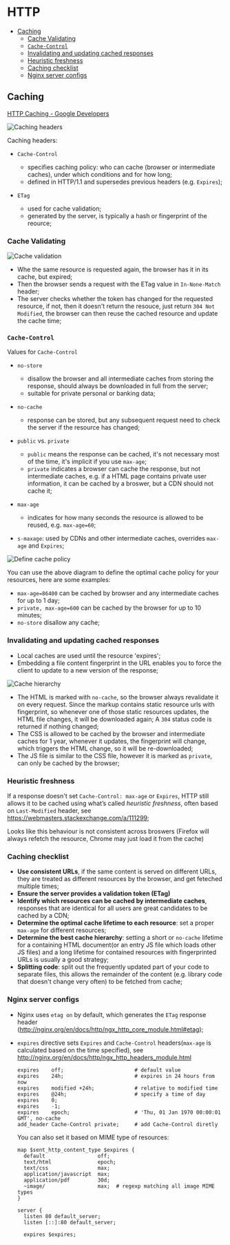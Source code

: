 # HTTP

- [Caching](#caching)
  - [Cache Validating](#cache-validating)
  - [`Cache-Control`](#cache-control)
  - [Invalidating and updating cached responses](#invalidating-and-updating-cached-responses)
  - [Heuristic freshness](#heuristic-freshness)
  - [Caching checklist](#caching-checklist)
  - [Nginx server configs](#nginx-server-configs)

## Caching

[HTTP Caching - Google Developers](https://developers.google.com/web/fundamentals/performance/optimizing-content-efficiency/http-caching)

![Caching headers](images/http-request.png)

Caching headers:

- `Cache-Control`

  - specifies caching policy: who can cache (browser or intermediate caches), under which conditions and for how long;
  - defined in HTTP/1.1 and supersedes previous headers (e.g. `Expires`);

- `ETag`

  - used for cache validation;
  - generated by the server, is typically a hash or fingerprint of the reource;

### Cache Validating

![Cache validation](images/http-cache-control.png)

- Whe the same resource is requested again, the browser has it in its cache, but expired;
- Then the browser sends a request with the ETag value in `In-None-Match` header;
- The server checks whether the token has changed for the requested resource, if not, then it doesn't return the resouce, just return `304 Not Modified`, the browser can then reuse the cached resource and update the cache time;

### `Cache-Control`

Values for `Cache-Control`

- `no-store`

  - disallow the browser and all intermediate caches from storing the response, should always be downloaded in full from the server;
  - suitable for private personal or banking data;

- `no-cache`

  - response can be stored, but any subsequent request need to check the server if the resource has changed;

- `public` vs. `private`

  - `public` means the response can be cached, it's not necessary most of the time, it's implicit if you use `max-age`;
  - `private` indicates a browser can cache the response, but not intermediate caches, e.g. if a HTML page contains private user information, it can be cached by a broswer, but a CDN should not cache it;

- `max-age`

  - indicates for how many seconds the resource is allowed to be reused, e.g. `max-age=60`;

- `s-maxage`: used by CDNs and other intermediate caches, overrides `max-age` and `Expires`;

![Define cache policy](images/http-cache-decision-tree.png)

You can use the above diagram to define the optimal cache policy for your resources, here are some examples:

- `max-age=86400` can be cached by browser and any intermediate caches for up to 1 day;
- `private, max-age=600` can be cached by the browser for up to 10 minutes;
- `no-store` disallow any cache;

### Invalidating and updating cached responses

- Local caches are used until the resource 'expires';
- Embedding a file content fingerprint in the URL enables you to force the client to update to a new version of the response;

![Cache hierarchy](images/http-cache-hierarchy.png)

- The HTML is marked with `no-cache`, so the browser always revalidate it on every request. Since the markup contains static resource urls with fingerprint, so whenever one of those static resources updates, the HTML file changes, it will be downloaded again; A `304` status code is returned if nothing changed;
- The CSS is allowed to be cached by the browser and intermediate caches for 1 year, whenever it updates, the fingerprint will change, which triggers the HTML change, so it will be re-downloaded;
- The JS file is similar to the CSS file, however it is marked as `private`, can only be cached by the browser;

### Heuristic freshness

If a response doesn't set `Cache-Control: max-age` or `Expires`, HTTP still allows it to be cached using what’s called _heuristic freshness_, often based on `Last-Modified` header, see https://webmasters.stackexchange.com/a/111299;

Looks like this behaviour is not consistent across broswers (Firefox will always refetch the resource, Chrome may just load it from the cache)

### Caching checklist

- **Use consistent URLs**, if the same content is served on different URLs, they are treated as different resources by the browser, and get feteched multiple times;
- **Ensure the server provides a validation token (ETag)**
- **Identify which resources can be cached by intermediate caches**, responses that are identical for all users are great candidates to be cached by a CDN;
- **Determine the optimal cache lifetime to each resource**: set a proper `max-age` for different resources;
- **Determine the best cache hierarchy**: setting a short or `no-cache` lifetime for a containing HTML document(or an entry JS file which loads other JS files) and a long lifetime for contained resources with fingerprinted URLs is usually a good strategy;
- **Splitting code**: split out the frequently updated part of your code to separate files, this allows the remainder of the content (e.g. library code that doesn't change very often) to be fetched from cache;

### Nginx server configs

- Nginx uses `etag on` by default, which generates the `ETag` response header (http://nginx.org/en/docs/http/ngx_http_core_module.html#etag);
- `expires` directive sets `Expires` and `Cache-Control` headers(`max-age` is calculated based on the time specified), see http://nginx.org/en/docs/http/ngx_http_headers_module.html

  ```nginx
  expires    off;                       # default value
  expires    24h;                       # expires in 24 hours from now
  expires    modified +24h;             # relative to modified time
  expires    @24h;                      # specify a time of day
  expires    0;
  expires    -1;
  expires    epoch;                     # 'Thu, 01 Jan 1970 00:00:01 GMT', no-cache
  add_header Cache-Control private;     # add Cache-Control diretly
  ```

  You can also set it based on MIME type of resources:

  ```nginx
  map $sent_http_content_type $expires {
    default                 off;
    text/html               epoch;
    text/css                max;
    application/javascript  max;
    application/pdf         30d;
    ~image/                 max;  # regexp matching all image MIME types
  }

  server {
    listen 80 default_server;
    listen [::]:80 default_server;

    expires $expires;
  ```
